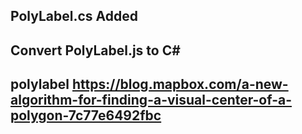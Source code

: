 ## PolyLabel.cs Added
## Convert PolyLabel.js to C#

## polylabel https://blog.mapbox.com/a-new-algorithm-for-finding-a-visual-center-of-a-polygon-7c77e6492fbc
